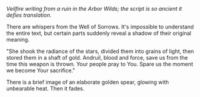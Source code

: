 <i> Veilfire writing from a ruin in the Arbor Wilds; the script is so ancient it defies translation. </i>

There are whispers from the Well of Sorrows. It's impossible to understand the entire text, but certain parts suddenly reveal a shadow of their original meaning.

"She shook the radiance of the stars, divided them into grains of light, then stored them in a shaft of gold. Andruil, blood and force, save us from the time this weapon is thrown. Your people pray to You. Spare us the moment we become Your sacrifice."

There is a brief image of an elaborate golden spear, glowing with unbearable heat. Then it fades.
